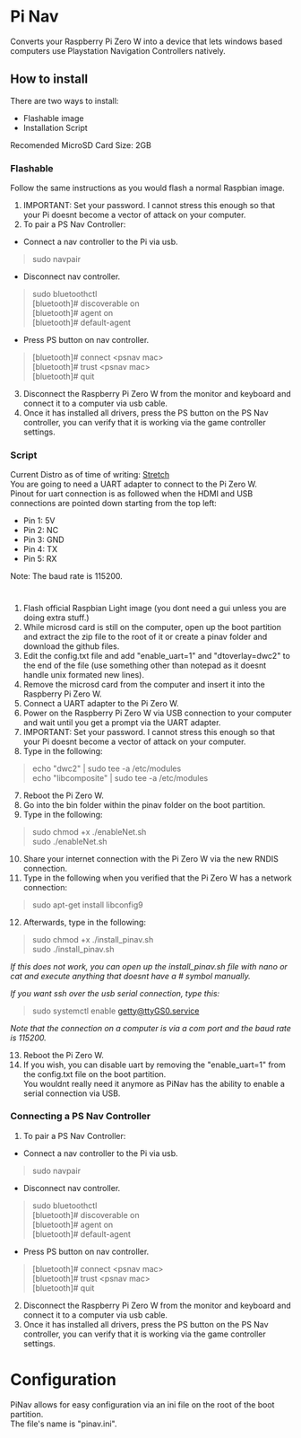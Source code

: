 # Pi Nav
Converts your Raspberry Pi Zero W into a device that lets windows based computers use Playstation Navigation Controllers natively.

## How to install
There are two ways to install:
* Flashable image
* Installation Script  

Recomended MicroSD Card Size: 2GB

### Flashable
Follow the same instructions as you would flash a normal Raspbian image.  
1. IMPORTANT: Set your password.  I cannot stress this enough so that your Pi doesnt become a vector of attack on your computer.
2. To pair a PS Nav Controller:
* Connect a nav controller to the Pi via usb.  
> sudo navpair  

* Disconnect nav controller.  

>sudo bluetoothctl  
[bluetooth]# discoverable on  
[bluetooth]# agent on  
[bluetooth]# default-agent  

* Press PS button on nav controller.  
> [bluetooth]# connect \<psnav mac\>  
[bluetooth]# trust \<psnav mac\>  
[bluetooth]# quit  

3. Disconnect the Raspberry Pi Zero W from the monitor and keyboard and connect it to a computer via usb cable.
4. Once it has installed all drivers, press the PS button on the PS Nav controller, you can verify that it is working via the game controller settings.

### Script
Current Distro as of time of writing: [Stretch](https://www.raspberrypi.org/downloads/raspbian/)  
You are going to need a UART adapter to connect to the Pi Zero W.  
Pinout for uart connection is as followed when the HDMI and USB connections are pointed down starting from the top left:  
- Pin 1: 5V
- Pin 2: NC
- Pin 3: GND
- Pin 4: TX
- Pin 5: RX  

Note: The baud rate is 115200.

#
1. Flash official Raspbian Light image (you dont need a gui unless you are doing extra stuff.)
2. While microsd card is still on the computer, open up the boot partition and extract the zip file to the root of it or create a pinav folder and download the github files.
4. Edit the config.txt file and add \"enable_uart=1\" and \"dtoverlay=dwc2\" to the end of the file (use something other than notepad as it doesnt handle unix formated new lines).
5. Remove the microsd card from the computer and insert it into the Raspberry Pi Zero W.
6. Connect a UART adapter to the Pi Zero W.
4. Power on the Raspberry Pi Zero W via USB connection to your computer and wait until you get a prompt via the UART adapter.
5. IMPORTANT: Set your password.  I cannot stress this enough so that your Pi doesnt become a vector of attack on your computer.
6. Type in the following:
> echo "dwc2" | sudo tee -a /etc/modules  
echo "libcomposite" | sudo tee -a /etc/modules  

7. Reboot the Pi Zero W.
8. Go into the bin folder within the pinav folder on the boot partition.
9. Type in the following:
> sudo chmod +x ./enableNet.sh  
sudo ./enableNet.sh  

10. Share your internet connection with the Pi Zero W via the new RNDIS connection.
11. Type in the following when you verified that the Pi Zero W has a network connection:
> sudo apt-get install libconfig9  

12. Afterwards, type in the following:
> sudo chmod +x ./install_pinav.sh  
sudo ./install_pinav.sh  

*If this does not work, you can open up the install_pinav.sh file with nano or cat and execute anything that doesnt have a # symbol manually.*  

*If you want ssh over the usb serial connection, type this:*
> sudo systemctl enable getty@ttyGS0.service  

*Note that the connection on a computer is via a com port and the baud rate is 115200.*  

13. Reboot the Pi Zero W.  
14. If you wish, you can disable uart by removing the \"enable_uart=1\" from the config.txt file on the boot partition.  
You wouldnt really need it anymore as PiNav has the ability to enable a serial connection via USB.  

### Connecting a PS Nav Controller
1. To pair a PS Nav Controller:
* Connect a nav controller to the Pi via usb.  
> sudo navpair  

* Disconnect nav controller.  

>sudo bluetoothctl  
[bluetooth]# discoverable on  
[bluetooth]# agent on  
[bluetooth]# default-agent  

* Press PS button on nav controller.  
> [bluetooth]# connect \<psnav mac\>  
[bluetooth]# trust \<psnav mac\>  
[bluetooth]# quit  

2. Disconnect the Raspberry Pi Zero W from the monitor and keyboard and connect it to a computer via usb cable.
3. Once it has installed all drivers, press the PS button on the PS Nav controller, you can verify that it is working via the game controller settings.

# Configuration
PiNav allows for easy configuration via an ini file on the root of the boot partition.  
The file's name is \"pinav.ini\".  